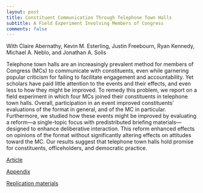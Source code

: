 ```yaml
---
layout: post
title: Constituent Communication Through Telephone Town Halls
subtitle: A Field Experiment Involving Members of Congress
comments: false
---
```


With Claire Abernathy, Kevin M. Esterling, Justin Freebourn, Ryan Kennedy, Michael A. Neblo, and Jonathan A. Solis

Telephone town halls are an increasingly prevalent method for members of Congress (MCs) to communicate with constituents, even while garnering popular criticism for failing to facilitate engagement and accountability. Yet scholars have paid little attention to the events and their effects, and even less to how they might be improved. To remedy this problem, we report on a field experiment in which four MCs joined their constituents in telephone town halls. Overall, participation in an event improved constituents’ evaluations of the format in general, and of the MC in particular. Furthermore, we studied how these events might be improved by evaluating a reform—a single-topic focus with predistributed briefing materials—designed to enhance deliberative interaction. This reform enhanced effects on opinions of the format without significantly altering effects on attitudes toward the MC. Our results suggest that telephone town halls hold promise for constituents, officeholders, and democratic practice.

[Article](https://onlinelibrary.wiley.com/doi/10.1111/lsq.12242)

[Appendix](https://minozzi.github.io/publications/telephone-town-halls-appendix.pdf)

[Replication materials](https://doi.org/10.7910/DVN/LGBXWX)
